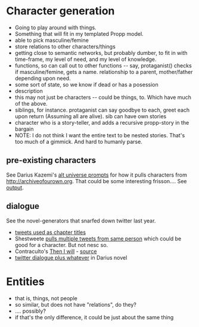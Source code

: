 # Character generation
* Going to play around with things.
* Something that will fit in my templated Propp model.
* able to pick masculine/femine
* store relations to other characters/things
* getting close to semantic networks, but probably dumber, to fit in with time-frame, my level of need, and my level of knowledge.
* functions, so can call out to other functions -- say, protaganist() checks if masculine/femine, gets a name. relationship to a parent, mother/father depending upon need.
* some sort of state, so we know if dead or has a posession
* description
* this may not just be characters -- could be things, to. Which have much of the above.
* siblings, for instance. protaganist can say goodbye to each, greet each upon return (Assuming all are alive). sib can have own stories
* character who is a story-teller, and adds a recursive propp-story in the bargain
 * NOTE: I do not think I want the entire text to be nested stories. That's too much of a gimmick. And hard to humanly parse.


## pre-existing characters
See Darius Kazemi's [alt universe prompts](https://github.com/dariusk/ao3/blob/master/index.js) for how it pulls characters from http://archiveofourown.org.
That could be some interesting frisson....
See [output](http://au-prompts.tumblr.com/).


## dialogue
See the novel-generators that snarfed down twitter last year.

* [tweets used as chapter titles](https://github.com/dariusk/NaNoGenMo/issues/4)
* Shestweete [pulls multiple tweets from same person](https://github.com/juhana/shakestweete/blob/master/shakestweete.js) which could be good for a character. But not nesc so.
* Contraculto's [Then I will](https://github.com/dariusk/NaNoGenMo/issues/70) - [source](https://github.com/Contraculto/then-i-will)
* [twitter dialogue plus whatever](https://github.com/dariusk/dialogue) in Darius novel


# Entities
* that is, things, not people
* so similar, but does not have "relations", do they?
 * .... possibly?
* if that's the only difference, it could be just about the same thing
